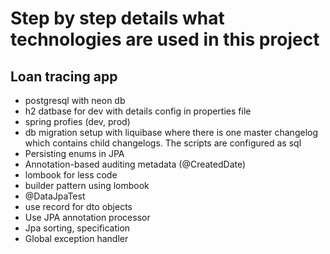 # Step by step details what technologies are used in this project

## Loan tracing app
* postgresql with neon db
* h2 datbase for dev with details config in properties file
* spring profies (dev, prod)
* db migration setup with liquibase where there is one master changelog which contains child changelogs. The scripts are configured as sql
* Persisting enums in JPA
* Annotation-based auditing metadata (@CreatedDate)
* lombook for less code
* builder pattern using lombook
* @DataJpaTest
* use record for dto objects
* Use JPA annotation processor
* Jpa sorting, specification
* Global exception handler
